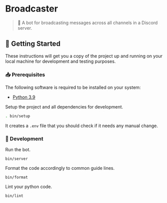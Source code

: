 # Broadcaster
> :robot: A bot for broadcasting messages across all channels in a Discord server.

## :rocket: Getting Started

These instructions will get you a copy of the project up and running on your
local machine for development and testing purposes.

### :inbox_tray: Prerequisites

The following software is required to be installed on your system:

- [Python 3.9](https://www.python.org/downloads/)

Setup the project and all dependencies for development.

```bash
. bin/setup
```

It creates a `.env` file that you should check if it needs any manual change.

### :hammer: Development

Run the bot.

```
bin/server
```

Format the code accordingly to common guide lines.

```
bin/format
```

Lint your python code.

```
bin/lint
```
